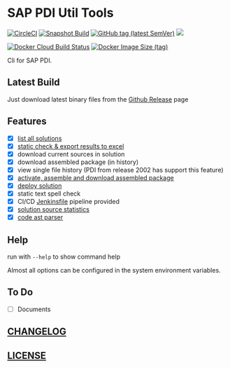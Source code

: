 # SAP PDI Util Tools

[![CircleCI](https://circleci.com/gh/Soontao/pdi-util.svg?style=shield)](https://circleci.com/gh/Soontao/pdi-util)
[![Snapshot Build](https://github.com/Soontao/pdi-util/workflows/Snapshot%20Build/badge.svg)](https://github.com/Soontao/pdi-util/actions?query=workflow%3A%22Snapshot+Build%22)
[![GitHub tag (latest SemVer)](https://img.shields.io/github/tag/Soontao/pdi-util.svg)](https://github.com/Soontao/pdi-util/releases)
[![](https://godoc.org/github.com/Soontao/pdi-util?status.svg)](http://godoc.org/github.com/Soontao/pdi-util)

[![Docker Cloud Build Status](https://img.shields.io/docker/cloud/build/theosun/pdiutil)](https://hub.docker.com/repository/docker/theosun/pdiutil)
[![Docker Image Size (tag)](https://img.shields.io/docker/image-size/theosun/pdiutil/latest)](https://hub.docker.com/repository/docker/theosun/pdiutil)

Cli for SAP PDI.

## Latest Build

Just download latest binary files from the [Github Release](https://github.com/Soontao/pdi-util/releases) page

## Features

* [x] [list all solutions](https://github.com/Soontao/pdi-util/wiki/How-to-list-all-solutions)
* [x] [static check & export results to excel](https://github.com/Soontao/pdi-util/wiki/How-to-do-static-check)
* [x] download current sources in solution
* [x] download assembled package (in history)
* [x] view single file history (PDI from release 2002 has support this feature)
* [x] [activate, assemble and download assembled package](https://github.com/Soontao/pdi-util/wiki/How-to-assemble-solution)
* [x] [deploy solution](https://github.com/Soontao/pdi-util/wiki/How-to-deploy-solution)
* [x] static text spell check
* [x] CI/CD [Jenkinsfile](./jenkins) pipeline provided
* [x] [solution source statistics](https://github.com/Soontao/pdi-util/wiki/How-to-statistics-solution-scale)
* [x] [code ast parser](https://github.com/Soontao/grammar-pdi)

## Help

run with `--help` to show command help

Almost all options can be configured in the system environment variables.

## To Do

* [ ] Documents

## [CHANGELOG](./CHANGELOG.md)

## [LICENSE](./LICENSE)
